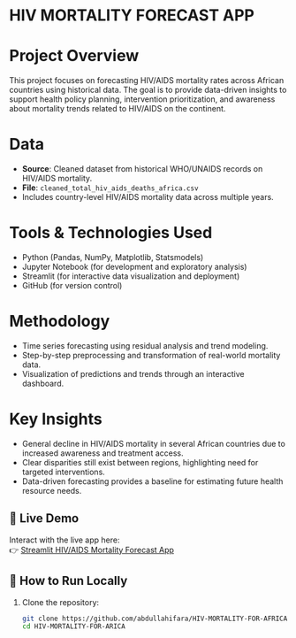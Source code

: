 # HIV MORTALITY FORECAST  APP

# Project Overview
This project focuses on forecasting HIV/AIDS mortality rates across African countries using historical data. The goal is to provide data-driven insights to support health policy planning, intervention prioritization, and awareness about mortality trends related to HIV/AIDS on the continent.

#  Data
- **Source**: Cleaned dataset from historical WHO/UNAIDS records on HIV/AIDS mortality.
- **File**: `cleaned_total_hiv_aids_deaths_africa.csv`
- Includes country-level HIV/AIDS mortality data across multiple years.

#  Tools & Technologies Used
- Python (Pandas, NumPy, Matplotlib, Statsmodels)
- Jupyter Notebook (for development and exploratory analysis)
- Streamlit (for interactive data visualization and deployment)
- GitHub (for version control)

# Methodology
- Time series forecasting using residual analysis and trend modeling.
- Step-by-step preprocessing and transformation of real-world mortality data.
- Visualization of predictions and trends through an interactive dashboard.

# Key Insights
- General decline in HIV/AIDS mortality in several African countries due to increased awareness and treatment access.
- Clear disparities still exist between regions, highlighting need for targeted interventions.
- Data-driven forecasting provides a baseline for estimating future health resource needs.

## 🚀 Live Demo
Interact with the live app here:  
👉 [Streamlit HIV/AIDS Mortality Forecast App](https://hiv-mortality-for-africa-fptngqdkbe3qu97bgmvduj.streamlit.app/)

## 📂 How to Run Locally
1. Clone the repository:
   ```bash
   git clone https://github.com/abdullahifara/HIV-MORTALITY-FOR-AFRICA.git
   cd HIV-MORTALITY-FOR-ARICA
